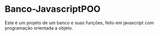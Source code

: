 # Banco-JavascriptPOO
Este é um projeto de um banco e suas funções, feito em javascript com programação orientada a objeto.

